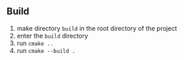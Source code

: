 ## Build

1. make directory `build` in the root directory of the project
2. enter the `build` directory
3. run `cmake ..`
4. run `cmake --build .`